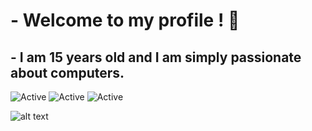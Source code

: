 # - Welcome to my profile ! 📖

## - I am 15 years old and I am simply passionate about computers. 

![Active](https://img.shields.io/badge/Languages-Cpp%20%2F%20PHP%20%2F%20Python%20%2F%20JS-BFBAFF)
![Active](https://img.shields.io/badge/Discord-Whey%235000-5DDECB) 
![Active](https://img.shields.io/badge/%F0%9F%8C%8E-French%20%2F%20English%20%2F%20-9cf)

![alt text](https://media1.tenor.com/images/be4bf9840884c744738cabad42aa283b/tenor.gif?itemid=11058963)
